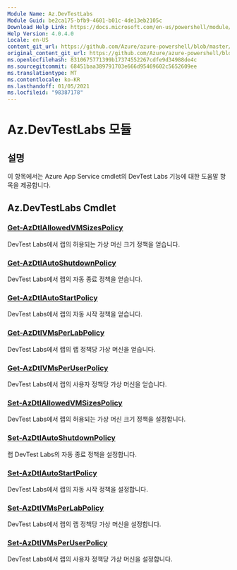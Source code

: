 ```yaml
---
Module Name: Az.DevTestLabs
Module Guid: be2ca175-bfb9-4601-b01c-4de13eb2105c
Download Help Link: https://docs.microsoft.com/en-us/powershell/module/az.devtestlabs
Help Version: 4.0.4.0
Locale: en-US
content_git_url: https://github.com/Azure/azure-powershell/blob/master/src/DevTestLabs/DevTestLabs/help/Az.DevTestLabs.md
original_content_git_url: https://github.com/Azure/azure-powershell/blob/master/src/DevTestLabs/DevTestLabs/help/Az.DevTestLabs.md
ms.openlocfilehash: 8310675771399b17374552267cdfe9d34988de4c
ms.sourcegitcommit: 68451baa389791703e666d95469602c5652609ee
ms.translationtype: MT
ms.contentlocale: ko-KR
ms.lasthandoff: 01/05/2021
ms.locfileid: "98387178"
---
```

# Az.DevTestLabs 모듈
## 설명
이 항목에서는 Azure App Service cmdlet의 DevTest Labs 기능에 대한 도움말 항목을 제공합니다.

## Az.DevTestLabs Cmdlet
### [Get-AzDtlAllowedVMSizesPolicy](Get-AzDtlAllowedVMSizesPolicy.md)
DevTest Labs에서 랩의 허용되는 가상 머신 크기 정책을 얻습니다.

### [Get-AzDtlAutoShutdownPolicy](Get-AzDtlAutoShutdownPolicy.md)
DevTest Labs에서 랩의 자동 종료 정책을 얻습니다.

### [Get-AzDtlAutoStartPolicy](Get-AzDtlAutoStartPolicy.md)
DevTest Labs에서 랩의 자동 시작 정책을 얻습니다.

### [Get-AzDtlVMsPerLabPolicy](Get-AzDtlVMsPerLabPolicy.md)
DevTest Labs에서 랩의 랩 정책당 가상 머신을 얻습니다.

### [Get-AzDtlVMsPerUserPolicy](Get-AzDtlVMsPerUserPolicy.md)
DevTest Labs에서 랩의 사용자 정책당 가상 머신을 얻습니다.

### [Set-AzDtlAllowedVMSizesPolicy](Set-AzDtlAllowedVMSizesPolicy.md)
DevTest Labs에서 랩의 허용되는 가상 머신 크기 정책을 설정합니다.

### [Set-AzDtlAutoShutdownPolicy](Set-AzDtlAutoShutdownPolicy.md)
랩 DevTest Labs의 자동 종료 정책을 설정합니다.

### [Set-AzDtlAutoStartPolicy](Set-AzDtlAutoStartPolicy.md)
DevTest Labs에서 랩의 자동 시작 정책을 설정합니다.

### [Set-AzDtlVMsPerLabPolicy](Set-AzDtlVMsPerLabPolicy.md)
DevTest Labs에서 랩의 랩 정책당 가상 머신을 설정합니다.

### [Set-AzDtlVMsPerUserPolicy](Set-AzDtlVMsPerUserPolicy.md)
DevTest Labs에서 랩의 사용자 정책당 가상 머신을 설정합니다.

